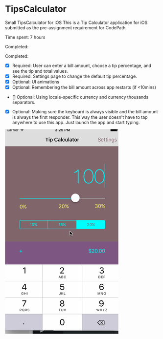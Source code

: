 # TipsCalculator
Small TipsCalculator for iOS
This is a Tip Calculator application for iOS submitted as the pre-assignment requirement for CodePath.

Time spent: 7 hours

Completed:

Completed:
* [x] Required: User can enter a bill amount, choose a tip percentage, and see the tip and total values.
* [x] Required: Settings page to change the default tip percentage.
* [x] Optional: UI animations
* [x] Optional: Remembering the bill amount across app restarts (if <10mins)
* [] Optional: Using locale-specific currency and currency thousands separators.
* [x] Optional: Making sure the keyboard is always visible and the bill amount is always the first responder. This way the user doesn't have to tap anywhere to use this app. Just launch the app and start typing.



![Alt text](/images/123.gif?raw=true "Demo page")
